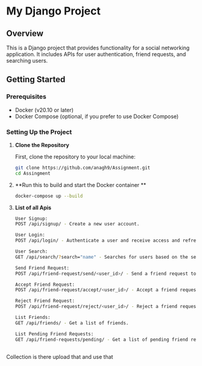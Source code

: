 # My Django Project

## Overview

This is a Django project that provides functionality for a social networking application. It includes APIs for user authentication, friend requests, and searching users.

## Getting Started

### Prerequisites

- Docker (v20.10 or later)
- Docker Compose (optional, if you prefer to use Docker Compose)

### Setting Up the Project

1. **Clone the Repository**

   First, clone the repository to your local machine:

   ```bash
   git clone https://github.com/anagh9/Assignment.git
   cd Assingment

2. **Run this to build and start the Docker container **
    ```bash
    docker-compose up --build

3. **List of all Apis**

    ```bash
    User Signup: 
    POST /api/signup/ - Create a new user account.
    
    User Login: 
    POST /api/login/ - Authenticate a user and receive access and refresh tokens.

    User Search:
    GET /api/search/?search="name" - Searches for users based on the search query parameter. If the query matches an exact email (case-insensitive), it returns that user. If the query contains any part of a user’s name, it returns a list of users with names that match the query. Results are paginated with a default limit of 10 records per page

    Send Friend Request: 
    POST /api/friend-request/send/<user_id>/ - Send a friend request to a user.

    Accept Friend Request:
    POST /api/friend-request/accept/<user_id>/ - Accept a friend request.

    Reject Friend Request:
    POST /api/friend-request/reject/<user_id>/ - Reject a friend request.

    List Friends:
    GET /api/friends/ - Get a list of friends.

    List Pending Friend Requests:
    GET /api/friend-requests/pending/ - Get a list of pending friend requests.

## 

Collection is there upload that and use that